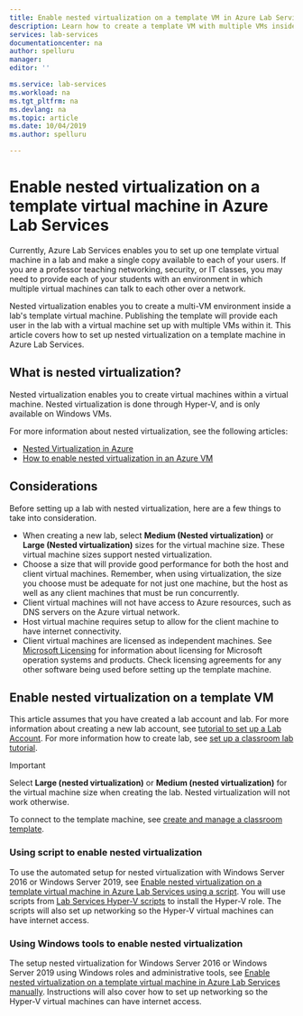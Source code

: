 ```yaml
---
title: Enable nested virtualization on a template VM in Azure Lab Services | Microsoft Docs
description: Learn how to create a template VM with multiple VMs inside.  In other words, enable nested virtualization on a template VM in Azure Lab Services. 
services: lab-services
documentationcenter: na
author: spelluru
manager: 
editor: ''

ms.service: lab-services
ms.workload: na
ms.tgt_pltfrm: na
ms.devlang: na
ms.topic: article
ms.date: 10/04/2019
ms.author: spelluru

---
```

# Enable nested virtualization on a template virtual machine in Azure Lab Services

Currently, Azure Lab Services enables you to set up one template virtual machine in a lab and make a single copy available to each of your users. If you are a professor teaching networking, security, or IT classes, you may need to provide each of your students with an environment in which multiple virtual machines can talk to each other over a network.

Nested virtualization enables you to create a multi-VM environment inside a lab's template virtual machine. Publishing the template will provide each user in the lab with a virtual machine set up with multiple VMs within it.  This article covers how to set up nested virtualization on a template machine in Azure Lab Services.

## What is nested virtualization?

Nested virtualization enables you to create virtual machines within a virtual machine. Nested virtualization is done through Hyper-V, and is only available on Windows VMs.

For more information about nested virtualization, see the following articles:

- [Nested Virtualization in Azure](https://azure.microsoft.com/blog/nested-virtualization-in-azure/)
- [How to enable nested virtualization in an Azure VM](../../virtual-machines/windows/nested-virtualization.md)

## Considerations

Before setting up a lab with nested virtualization, here are a few things to take into consideration.

- When creating a new lab, select **Medium (Nested virtualization)** or **Large (Nested virtualization)** sizes for the virtual machine size. These virtual machine sizes support nested virtualization.
- Choose a size that will provide good performance for both the host and client virtual machines.  Remember, when using virtualization, the size you choose must be adequate for not just one machine, but the host as well as any client machines that must be run concurrently.
- Client virtual machines will not have access to Azure resources, such as DNS servers on the Azure virtual network.
- Host virtual machine requires setup to allow for the client machine to have internet connectivity.
- Client virtual machines are licensed as independent machines. See [Microsoft Licensing](https://www.microsoft.com/licensing/default) for information about licensing for Microsoft operation systems and products. Check licensing agreements for any other software being used before setting up the template machine.

## Enable nested virtualization on a template VM

This article assumes that you have created a lab account and lab.  For more information about creating a new lab account, see [tutorial to set up a Lab Account](tutorial-setup-lab-account.md). For more information how to create  lab, see [set up a classroom lab tutorial](tutorial-setup-classroom-lab.md).

>[!IMPORTANT]
>Select **Large (nested virtualization)** or **Medium (nested virtualization)** for the virtual machine size when creating the lab.  Nested virtualization will not work otherwise.  

To connect to the template machine, see [create and manage a classroom template](how-to-create-manage-template.md).

### Using script to enable nested virtualization

To use the automated setup for nested virtualization with Windows Server 2016 or Windows Server 2019, see [Enable nested virtualization on a template virtual machine in Azure Lab Services using a script](how-to-enable-nested-virtualization-template-vm-using-script.md). You will use scripts from [Lab Services Hyper-V scripts](https://github.com/Azure/azure-devtestlab/tree/master/samples/ClassroomLabs/Scripts/HyperV) to install the Hyper-V role.  The scripts will also set up networking so the Hyper-V virtual machines can have internet access.

### Using Windows tools to enable nested virtualization

The setup nested virtualization for Windows Server 2016 or Windows Server 2019 using Windows roles and administrative tools, see [Enable nested virtualization on a template virtual machine in Azure Lab Services manually](how-to-enable-nested-virtualization-template-vm-ui.md).  Instructions will also cover how to set up networking so the Hyper-V virtual machines can have internet access.
